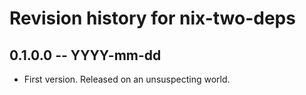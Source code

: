 # Revision history for nix-two-deps

## 0.1.0.0 -- YYYY-mm-dd

* First version. Released on an unsuspecting world.
